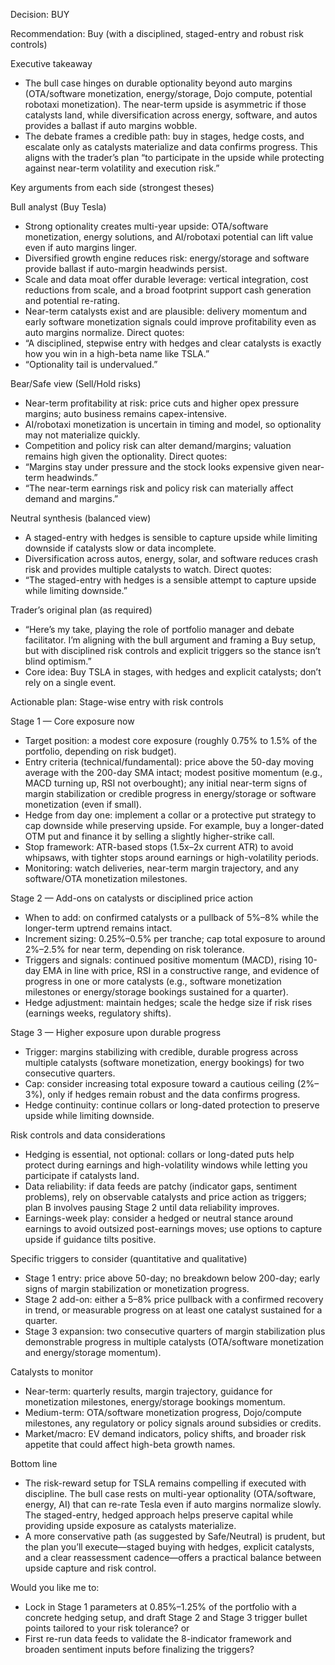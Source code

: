 Decision: BUY

Recommendation: Buy (with a disciplined, staged-entry and robust risk controls)

Executive takeaway
- The bull case hinges on durable optionality beyond auto margins (OTA/software monetization, energy/storage, Dojo compute, potential robotaxi monetization). The near-term upside is asymmetric if those catalysts land, while diversification across energy, software, and autos provides a ballast if auto margins wobble.
- The debate frames a credible path: buy in stages, hedge costs, and escalate only as catalysts materialize and data confirms progress. This aligns with the trader’s plan “to participate in the upside while protecting against near-term volatility and execution risk.”

Key arguments from each side (strongest theses)

Bull analyst (Buy Tesla)
- Strong optionality creates multi-year upside: OTA/software monetization, energy solutions, and AI/robotaxi potential can lift value even if auto margins linger.
- Diversified growth engine reduces risk: energy/storage and software provide ballast if auto-margin headwinds persist.
- Scale and data moat offer durable leverage: vertical integration, cost reductions from scale, and a broad footprint support cash generation and potential re-rating.
- Near-term catalysts exist and are plausible: delivery momentum and early software monetization signals could improve profitability even as auto margins normalize.
Direct quotes:
- “A disciplined, stepwise entry with hedges and clear catalysts is exactly how you win in a high-beta name like TSLA.”
- “Optionality tail is undervalued.”

Bear/Safe view (Sell/Hold risks)
- Near-term profitability at risk: price cuts and higher opex pressure margins; auto business remains capex-intensive.
- AI/robotaxi monetization is uncertain in timing and model, so optionality may not materialize quickly.
- Competition and policy risk can alter demand/margins; valuation remains high given the optionality.
Direct quotes:
- “Margins stay under pressure and the stock looks expensive given near-term headwinds.”
- “The near-term earnings risk and policy risk can materially affect demand and margins.”

Neutral synthesis (balanced view)
- A staged-entry with hedges is sensible to capture upside while limiting downside if catalysts slow or data incomplete.
- Diversification across autos, energy, solar, and software reduces crash risk and provides multiple catalysts to watch.
Direct quotes:
- “The staged-entry with hedges is a sensible attempt to capture upside while limiting downside.”

Trader’s original plan (as required)
- “Here’s my take, playing the role of portfolio manager and debate facilitator. I’m aligning with the bull argument and framing a Buy setup, but with disciplined risk controls and explicit triggers so the stance isn’t blind optimism.”
- Core idea: Buy TSLA in stages, with hedges and explicit catalysts; don’t rely on a single event.

Actionable plan: Stage-wise entry with risk controls

Stage 1 — Core exposure now
- Target position: a modest core exposure (roughly 0.75% to 1.5% of the portfolio, depending on risk budget).
- Entry criteria (technical/fundamental): price above the 50-day moving average with the 200-day SMA intact; modest positive momentum (e.g., MACD turning up, RSI not overbought); any initial near-term signs of margin stabilization or credible progress in energy/storage or software monetization (even if small).
- Hedge from day one: implement a collar or a protective put strategy to cap downside while preserving upside. For example, buy a longer-dated OTM put and finance it by selling a slightly higher-strike call.
- Stop framework: ATR-based stops (1.5x–2x current ATR) to avoid whipsaws, with tighter stops around earnings or high-volatility periods.
- Monitoring: watch deliveries, near-term margin trajectory, and any software/OTA monetization milestones.

Stage 2 — Add-ons on catalysts or disciplined price action
- When to add: on confirmed catalysts or a pullback of 5%–8% while the longer-term uptrend remains intact.
- Increment sizing: 0.25%–0.5% per tranche; cap total exposure to around 2%–2.5% for near term, depending on risk tolerance.
- Triggers and signals: continued positive momentum (MACD), rising 10-day EMA in line with price, RSI in a constructive range, and evidence of progress in one or more catalysts (e.g., software monetization milestones or energy/storage bookings sustained for a quarter).
- Hedge adjustment: maintain hedges; scale the hedge size if risk rises (earnings weeks, regulatory shifts).

Stage 3 — Higher exposure upon durable progress
- Trigger: margins stabilizing with credible, durable progress across multiple catalysts (software monetization, energy bookings) for two consecutive quarters.
- Cap: consider increasing total exposure toward a cautious ceiling (2%–3%), only if hedges remain robust and the data confirms progress.
- Hedge continuity: continue collars or long-dated protection to preserve upside while limiting downside.

Risk controls and data considerations
- Hedging is essential, not optional: collars or long-dated puts help protect during earnings and high-volatility windows while letting you participate if catalysts land.
- Data reliability: if data feeds are patchy (indicator gaps, sentiment problems), rely on observable catalysts and price action as triggers; plan B involves pausing Stage 2 until data reliability improves.
- Earnings-week play: consider a hedged or neutral stance around earnings to avoid outsized post-earnings moves; use options to capture upside if guidance tilts positive.

Specific triggers to consider (quantitative and qualitative)
- Stage 1 entry: price above 50-day; no breakdown below 200-day; early signs of margin stabilization or monetization progress.
- Stage 2 add-on: either a 5–8% price pullback with a confirmed recovery in trend, or measurable progress on at least one catalyst sustained for a quarter.
- Stage 3 expansion: two consecutive quarters of margin stabilization plus demonstrable progress in multiple catalysts (OTA/software monetization and energy/storage momentum).

Catalysts to monitor
- Near-term: quarterly results, margin trajectory, guidance for monetization milestones, energy/storage bookings momentum.
- Medium-term: OTA/software monetization progress, Dojo/compute milestones, any regulatory or policy signals around subsidies or credits.
- Market/macro: EV demand indicators, policy shifts, and broader risk appetite that could affect high-beta growth names.

Bottom line
- The risk-reward setup for TSLA remains compelling if executed with discipline. The bull case rests on multi-year optionality (OTA/software, energy, AI) that can re-rate Tesla even if auto margins normalize slowly. The staged-entry, hedged approach helps preserve capital while providing upside exposure as catalysts materialize.
- A more conservative path (as suggested by Safe/Neutral) is prudent, but the plan you’ll execute—staged buying with hedges, explicit catalysts, and a clear reassessment cadence—offers a practical balance between upside capture and risk control.

Would you like me to:
- Lock in Stage 1 parameters at 0.85%–1.25% of the portfolio with a concrete hedging setup, and draft Stage 2 and Stage 3 trigger bullet points tailored to your risk tolerance? or
- First re-run data feeds to validate the 8-indicator framework and broaden sentiment inputs before finalizing the triggers?